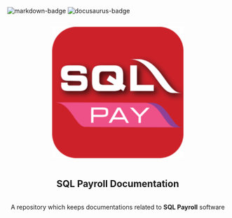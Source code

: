 ![markdown-badge][markdown-badge] ![docusaurus-badge][docusaurus-badge]

[markdown-badge]: https://img.shields.io/badge/Markdown-blue
[docusaurus-badge]: https://img.shields.io/badge/Docusaurus-3.1.0-green

<div align="center">
    <article style="display: flex; flex-direction: column; align-items: center; justify-content: center;">
        <p align="center"><img width="300" src="/static/img/logo.png" /></p>
        <h1 style="width: 100%; text-align: center;">SQL Payroll Documentation</h1>
        <p>
            A repository which keeps documentations related to <text style="font-weight: bold">SQL Payroll</text> software
        </p>
    </article>
</div>
